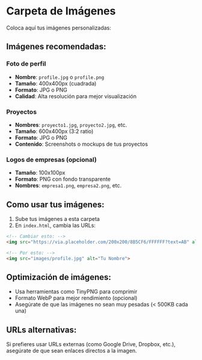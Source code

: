 # Carpeta de Imágenes

Coloca aquí tus imágenes personalizadas:

## Imágenes recomendadas:

### Foto de perfil
- **Nombre**: `profile.jpg` o `profile.png`
- **Tamaño**: 400x400px (cuadrada)
- **Formato**: JPG o PNG
- **Calidad**: Alta resolución para mejor visualización

### Proyectos
- **Nombres**: `proyecto1.jpg`, `proyecto2.jpg`, etc.
- **Tamaño**: 600x400px (3:2 ratio)
- **Formato**: JPG o PNG
- **Contenido**: Screenshots o mockups de tus proyectos

### Logos de empresas (opcional)
- **Tamaño**: 100x100px
- **Formato**: PNG con fondo transparente
- **Nombres**: `empresa1.png`, `empresa2.png`, etc.

## Como usar tus imágenes:

1. Sube tus imágenes a esta carpeta
2. En `index.html`, cambia las URLs:

```html
<!-- Cambiar esto: -->
<img src="https://via.placeholder.com/200x200/8B5CF6/FFFFFF?text=AB" alt="Angie Blas">

<!-- Por esto: -->
<img src="images/profile.jpg" alt="Tu Nombre">
```

## Optimización de imágenes:

- Usa herramientas como TinyPNG para comprimir
- Formato WebP para mejor rendimiento (opcional)
- Asegúrate de que las imágenes no sean muy pesadas (< 500KB cada una)

## URLs alternativas:

Si prefieres usar URLs externas (como Google Drive, Dropbox, etc.), asegúrate de que sean enlaces directos a la imagen.
